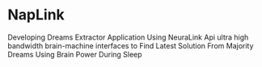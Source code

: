 # NapLink
 Developing  Dreams Extractor Application Using  NeuraLink Api ultra high bandwidth brain-machine interfaces to  Find Latest Solution From Majority Dreams Using Brain Power During Sleep 

